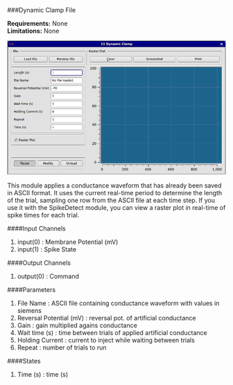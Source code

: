 ###Dynamic Clamp File

**Requirements:** None  
**Limitations:** None  

![Module GUI](dynamic-clamp-file.png)

<!--start-->
This module applies a conductance waveform that has already been saved in ASCII format. It uses the current real-time period to determine the length of the trial, sampling one row from the ASCII file at each time step. If you use it with the SpikeDetect module, you can view a raster plot in real-time of spike times for each trial.
<!--end-->

####Input Channels
1. input(0) : Membrane Potential (mV)
2. input(1) : Spike State

####Output Channels
1. output(0) : Command

####Parameters
1. File Name : ASCII file containing conductance waveform with values in siemens
2. Reversal Potential (mV) : reversal pot. of artificial conductance
3. Gain : gain multiplied agains conductance
4. Wait time (s) : time between trials of applied artificial conductance
5. Holding Current : current to inject while waiting between trials
6. Repeat : number of trials to run

####States
1. Time (s) : time (s)
